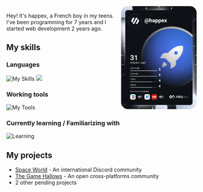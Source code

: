 <a href="https://app.daily.dev"><img src="devcard.svg" width="200" align="right" /></a><br>
Hey! It's happex, a French boy in my teens. I've been programming for 7 years and I started web development 2 years ago.

My skills
-----
### Languages
![My Skills](https://skillicons.dev/icons?i=html,css,js,py,md&perline=8)
<a href="https://github.com/anuraghazra/GitHub-Readme-stats"><img src="https://github-readme-stats.vercel.app/api/top-langs/?username=ha2pex&count_private=true&theme=gradient&hide_title=true&layout=compact&bg_color=135,6677ff,0077ff&text_color=ffffff&hide_border=true" /></a>

### Working tools
![My Tools](https://skillicons.dev/icons?i=tailwind,nodejs,vercel,cloudflare,replit,github,git,vscode&perline=8)

### Currently learning / Familiarizing with
![Learning](https://skillicons.dev/icons?i=ts,express,react&perline=8)

My projects 
-----

* [Space World](https://github.com/ha2pex/space-world/) - An international Discord community
* [The Game Hallows](https://github.com/thegamehallows/) - An open cross-platforms community
* 2 other pending projects

